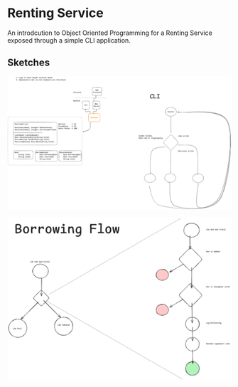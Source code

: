 # Renting Service

An introdcution to Object Oriented Programming for a Renting Service exposed through a simple CLI application.

## Sketches

![Problem Sketch](/docs/renting-service-architecture.png)

![Borrowing Flow](/docs/borrowing-flow.png)